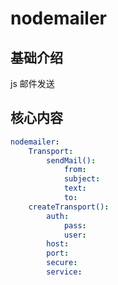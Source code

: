 # nodemailer

## 基础介绍

js 邮件发送


## 核心内容
```yaml
nodemailer:
    Transport:
        sendMail():
            from:
            subject:
            text: 
            to:
    createTransport():
        auth:
            pass:
            user:
        host:
        port:
        secure:
        service:
```